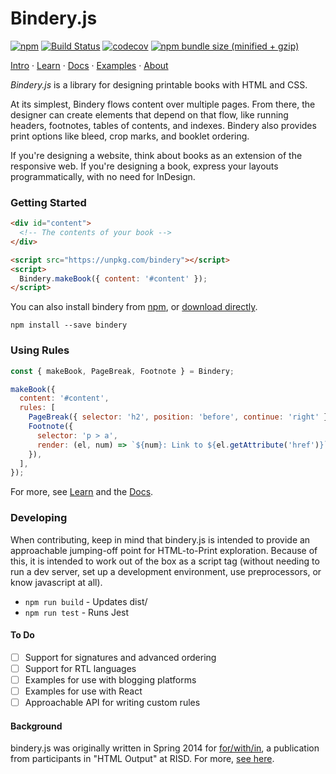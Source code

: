 # Bindery.js

[![npm](https://img.shields.io/npm/v/bindery.svg)](https://www.npmjs.com/package/bindery)
[![Build Status](https://travis-ci.com/evnbr/bindery.svg?branch=master)](https://travis-ci.com/evnbr/bindery)
[![codecov](https://codecov.io/gh/evnbr/bindery/branch/master/graph/badge.svg)](https://codecov.io/gh/evnbr/bindery)
[![npm bundle size (minified + gzip)](https://img.shields.io/bundlephobia/minzip/bindery.svg)](https://www.npmjs.com/package/bindery)

[Intro](https://bindery.info/) ·
[Learn](https://bindery.info/learn) ·
[Docs](https://bindery.info/docs) ·
[Examples](https://bindery.info/examples) ·
[About](https://bindery.info/about)

_Bindery.js_ is a library for designing printable books with HTML and CSS.

At its simplest, Bindery flows content over multiple pages. From there, the designer can create elements that depend on that flow, like running headers, footnotes, tables of contents, and indexes. Bindery also provides print options like bleed, crop marks, and booklet ordering.

If you're designing a website, think about books as an extension of the responsive web. If you're designing a book, express your layouts programmatically, with no need for InDesign.

### Getting Started

```html
<div id="content">
  <!-- The contents of your book -->
</div>

<script src="https://unpkg.com/bindery"></script>
<script>
  Bindery.makeBook({ content: '#content' });
</script>
```

You can also install bindery from [npm](https://www.npmjs.com/package/bindery), or <a href="https://unpkg.com/bindery/dist/bindery.min.js" class="btn" download>download directly</a>.

```
npm install --save bindery
```

### Using Rules

```js
const { makeBook, PageBreak, Footnote } = Bindery;

makeBook({
  content: '#content',
  rules: [
    PageBreak({ selector: 'h2', position: 'before', continue: 'right' }),
    Footnote({
      selector: 'p > a',
      render: (el, num) => `${num}: Link to ${el.getAttribute('href')}`;
    }),
  ],
});
```

For more, see [Learn](https://bindery.info/learn) and the [Docs](https://bindery.info/docs).

### Developing

When contributing, keep in mind that bindery.js is intended to provide an approachable jumping-off point for HTML-to-Print exploration. Because of this, it is intended to work out of the box as a script tag (without needing to run a dev server, set up a development environment, use preprocessors, or know javascript at all).

- `npm run build` - Updates dist/
- `npm run test` - Runs Jest

#### To Do

- [ ] Support for signatures and advanced ordering
- [ ] Support for RTL languages
- [ ] Examples for use with blogging platforms
- [ ] Examples for use with React
- [ ] Approachable API for writing custom rules

#### Background

bindery.js was originally written in Spring 2014 for [for/with/in](http://htmloutput.risd.gd/),
a publication from participants in "HTML Output" at RISD. For more, [see here](https://bindery.info/about).
